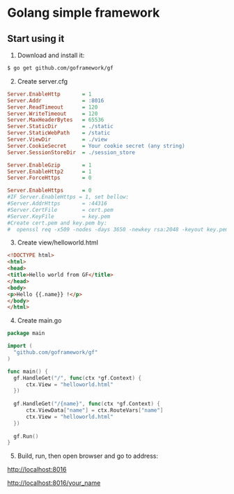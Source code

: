 # Golang simple framework

## Start using it
1. Download and install it:
  
  ```sh
$ go get github.com/goframework/gf
```
2. Create server.cfg
  
  ```INI
Server.EnableHttp		= 1
Server.Addr 			= :8016
Server.ReadTimeout		= 120
Server.WriteTimeout		= 120
Server.MaxHeaderBytes	= 65536
Server.StaticDir		= ./static
Server.StaticWebPath	= /static
Server.ViewDir			= ./view
Server.CookieSecret		= Your cookie secret (any string)
Server.SessionStoreDir	= ./session_store

Server.EnableGzip		= 1
Server.EnableHttp2		= 1
Server.ForceHttps		= 0

Server.EnableHttps		= 0
#IF Server.EnableHttps = 1, set bellow:
#Server.AddrHttps 		= :44316
#Server.CertFile		= cert.pem
#Server.KeyFile			= key.pem
#Create cert.pem and key.pem by:
#  openssl req -x509 -nodes -days 3650 -newkey rsa:2048 -keyout key.pem -out cert.pem

```
3. Create view/helloworld.html
  
  ```html
<!DOCTYPE html>
<html>
<head>
<title>Hello world from GF</title>
</head>
<body>
<p>Hello {{.name}} !</p>
</body>
</html>
```

4. Create main.go
  
  ```go
package main

import (
	"github.com/goframework/gf"
)

func main() {
	gf.HandleGet("/", func(ctx *gf.Context) {
		ctx.View = "helloworld.html"
	})
	
	gf.HandleGet("/{name}", func(ctx *gf.Context) {
		ctx.ViewData["name"] = ctx.RouteVars["name"]
		ctx.View = "helloworld.html"
	})
	
	gf.Run()
}
```

5. Build, run, then open browser and go to address:
  
  [http://localhost:8016](http://localhost:8016)
  
  [http://localhost:8016/your_name](http://localhost:8016/your_name)

